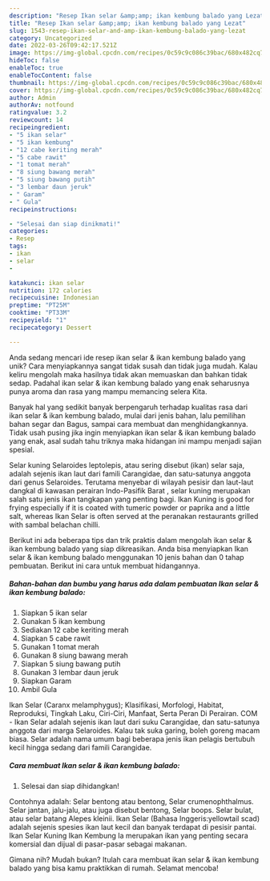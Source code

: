 ```yaml
---
description: "Resep Ikan selar &amp;amp; ikan kembung balado yang Lezat"
title: "Resep Ikan selar &amp;amp; ikan kembung balado yang Lezat"
slug: 1543-resep-ikan-selar-and-amp-ikan-kembung-balado-yang-lezat
category: Uncategorized
date: 2022-03-26T09:42:17.521Z
image: https://img-global.cpcdn.com/recipes/0c59c9c086c39bac/680x482cq70/ikan-selar-ikan-kembung-balado-foto-resep-utama.jpg
hideToc: false
enableToc: true
enableTocContent: false
thumbnail: https://img-global.cpcdn.com/recipes/0c59c9c086c39bac/680x482cq70/ikan-selar-ikan-kembung-balado-foto-resep-utama.jpg
cover: https://img-global.cpcdn.com/recipes/0c59c9c086c39bac/680x482cq70/ikan-selar-ikan-kembung-balado-foto-resep-utama.jpg
author: Admin
authorAv: notfound
ratingvalue: 3.2
reviewcount: 14
recipeingredient:
- "5 ikan selar"
- "5 ikan kembung"
- "12 cabe keriting merah"
- "5 cabe rawit"
- "1 tomat merah"
- "8 siung bawang merah"
- "5 siung bawang putih"
- "3 lembar daun jeruk"
- " Garam"
- " Gula"
recipeinstructions:

- "Selesai dan siap dinikmati!"
categories:
- Resep
tags:
- ikan
- selar
- 

katakunci: ikan selar  
nutrition: 172 calories
recipecuisine: Indonesian
preptime: "PT25M"
cooktime: "PT33M"
recipeyield: "1"
recipecategory: Dessert

---
```





Anda sedang mencari ide resep ikan selar &amp; ikan kembung balado yang unik? Cara menyiapkannya sangat tidak susah dan tidak juga mudah. Kalau keliru mengolah maka hasilnya tidak akan memuaskan dan bahkan tidak sedap. Padahal ikan selar &amp; ikan kembung balado yang enak seharusnya punya aroma dan rasa yang mampu memancing selera Kita.





Banyak hal yang sedikit banyak berpengaruh terhadap kualitas rasa dari ikan selar &amp; ikan kembung balado, mulai dari jenis bahan, lalu pemilihan bahan segar dan Bagus, sampai cara membuat dan menghidangkannya. Tidak usah pusing jika ingin menyiapkan ikan selar &amp; ikan kembung balado yang enak,      asal sudah tahu triknya maka hidangan ini mampu menjadi sajian spesial.














Selar kuning Selaroides leptolepis, atau sering disebut (ikan) selar saja, adalah sejenis ikan laut dari famili Carangidae, dan satu-satunya anggota dari genus Selaroides. Terutama menyebar di wilayah pesisir dan laut-laut dangkal di kawasan perairan Indo-Pasifik Barat , selar kuning merupakan salah satu jenis ikan tangkapan yang penting bagi. Ikan Kuning is good for frying especially if it is coated with tumeric powder or paprika and a little salt, whereas Ikan Selar is often served at the peranakan restaurants grilled with sambal belachan chilli.






Berikut ini ada beberapa tips dan trik praktis dalam mengolah ikan selar &amp; ikan kembung balado yang siap dikreasikan. Anda bisa menyiapkan Ikan selar &amp; ikan kembung balado menggunakan 10 jenis bahan dan 0 tahap pembuatan. Berikut ini cara untuk membuat hidangannya.

<!--inarticleads1-->

##### Bahan-bahan dan bumbu yang harus ada dalam pembuatan Ikan selar &amp; ikan kembung balado:

1. Siapkan 5 ikan selar
1. Gunakan 5 ikan kembung
1. Sediakan 12 cabe keriting merah
1. Siapkan 5 cabe rawit
1. Gunakan 1 tomat merah
1. Gunakan 8 siung bawang merah
1. Siapkan 5 siung bawang putih
1. Gunakan 3 lembar daun jeruk
1. Siapkan  Garam
1. Ambil  Gula


Ikan Selar (Caranx melamphygus); Klasifikasi, Morfologi, Habitat, Reproduksi, Tingkah Laku, Ciri-Ciri, Manfaat, Serta Peran Di Perairan. COM - Ikan Selar adalah sejenis ikan laut dari suku Carangidae, dan satu-satunya anggota dari marga Selaroides. Kalau tak suka garing, boleh goreng macam biasa. Selar adalah nama umum bagi beberapa jenis ikan pelagis bertubuh kecil hingga sedang dari famili Carangidae. 

<!--inarticleads2-->

##### Cara membuat Ikan selar &amp; ikan kembung balado:


1. Selesai dan siap dihidangkan!

Contohnya adalah: Selar bentong atau bentong, Selar crumenophthalmus. Selar jantan, jalu-jalu, atau juga disebut bentong, Selar boops. Selar bulat, atau selar batang Alepes kleinii. Ikan Selar (Bahasa Inggeris:yellowtail scad) adalah sejenis spesies ikan laut kecil dan banyak terdapat di pesisir pantai. Ikan Selar Kuning Ikan Kembung Ia merupakan ikan yang penting secara komersial dan dijual di pasar-pasar sebagai makanan. 

Gimana nih? Mudah bukan? Itulah cara membuat ikan selar &amp; ikan kembung balado yang bisa kamu praktikkan di rumah. Selamat mencoba!
